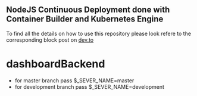 ## NodeJS Continuous Deployment done with Container Builder and Kubernetes Engine

To find all the details on how to use this repository please look refere to the corresponding block post on [dev.to](https://dev.to)


# dashboardBackend


- for master branch pass
$_SEVER_NAME=master
- for development branch pass
 $_SEVER_NAME=development